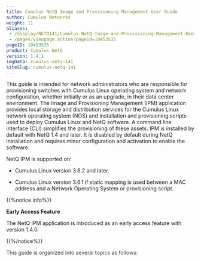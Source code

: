 ```yaml
---
title: Cumulus NetQ Image and Provisioning Management User Guide
author: Cumulus Networks
weight: 11
aliases:
 - /display/NETQ141/Cumulus-NetQ-Image-and-Provisioning-Management-User-Guide
 - /pages/viewpage.action?pageId=10453535
pageID: 10453535
product: Cumulus NetQ
version: 1.4.1
imgData: cumulus-netq-141
siteSlug: cumulus-netq-141
---
```

This guide is intended for network administrators who are responsible
for provisioning switches with Cumulus Linux operating system and
network configuration, whether initially or as an upgrade, in their data
center environment. The Image and Provisioning Management (IPM)
application provides local storage and distribution services for the
Cumulus Linux network operating system (NOS) and installation and
provisioning scripts used to deploy Cumulus Linux and NetQ software. A
command line interface (CLI) simplifies the provisioning of these
assets. IPM is installed by default with NetQ 1.4 and later. It is
disabled by default during NetQ installation and requires minor
configuration and activation to enable the software.

NetQ IPM is supported on:

  - Cumulus Linux version 3.6.2 and later.

  - Cumulus Linux version 3.6.1 if static mapping is used between a MAC
    address and a Network Operating System or provisioning script.

{{%notice info%}}

**Early Access Feature**

The NetQ IPM application is introduced as an early access feature with
version 1.4.0.

{{%/notice%}}

<span style="color: #353744;"> </span>

<span style="color: #353744;"> This guide is organized </span>
<span style="color: #36424a;"> into several topics as follows: </span>

<span style="color: #36424a;"> </span>

<span style="color: #36424a;"> </span>

<article id="html-search-results" class="ht-content" style="display: none;">

</article>

<footer id="ht-footer">

</footer>
